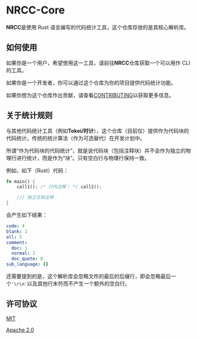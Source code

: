 # NRCC-Core

**NRCC**是使用 Rust 语言编写的代码统计工具，这个仓库存放的是其核心解析库。

## 如何使用

如果你是一个用户，希望使用这一工具，请前往**NRCC**仓库获取一个可以用作 CLI 的工具。

如果你是一个开发者，你可以通过这个仓库为你的项目提供代码统计功能。

如果你想为这个仓库作出贡献，请查看[CONTRIBUTING](./ZH-CONTRIBUTING.md)以获取更多信息。

## 关于统计规则

与其他代码统计工具（例如**Tokei/时计**），这个仓库（目前仅）提供作为代码块的代码统计。传统的统计算法（作为可选替代）在开发计划中。

所谓“作为代码块的代码统计”，就是说代码块（包括注释块）并不会作为独立的物理行进行统计，而是作为“块”。只有空白行与物理行保持一致。

例如，如下（Rust）代码：

```rust
fn main() {
    call1(); /* 行内注释！ */ call2();

    /// 独立文档注释
}
```

会产生如下结果：

```yaml
code: 4
blank: 1
all: 5
comment:
  doc: 1
  normal: 1
  doc_quote: 0
sub_language: {}
```

还需要提到的是，这个解析库会忽略文件的最后的后缀行，即会忽略最后一个`'\r\n'`以及其他行末符而不产生一个额外的空白行。

## 许可协议

[MIT](./LICENSE-MIT)

[Apache 2.0](./LICENSE-APACHE)
